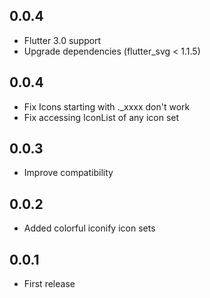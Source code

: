 ## 0.0.4

- Flutter 3.0 support
- Upgrade dependencies (flutter_svg < 1.1.5)

## 0.0.4

- Fix Icons starting with .\_xxxx don't work
- Fix accessing IconList of any icon set

## 0.0.3

- Improve compatibility

## 0.0.2

- Added colorful iconify icon sets

## 0.0.1

- First release

